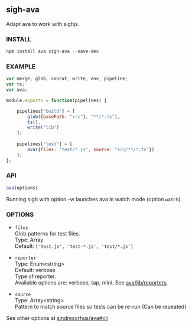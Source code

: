 sigh-ava
--------
Adapt ava to work with sighjs.

### INSTALL
```js
npm install ava sigh-ava --save-dev
```

### EXAMPLE
```js
var merge, glob, concat, write, env, pipeline;
var ts;
var ava;

module.exports = function(pipelines) {

    pipelines["build"] = [
        glob({basePath: "src"}, "**/*.ts"),
        ts(),
        write("lib")
    ];
    
    pipelines["test"] = [
        ava({files: "test/*.js", source: "src/**/*.ts"})
    ];
};
```

### API
```js
ava(options)
```
Running sigh with option -w launches ava in watch mode (option `watch`).

### OPTIONS

* `files`  
Glob patterns for test files.  
Type: Array  
Default: `['test.js', 'test-*.js', 'test/*.js']`

* `reporter`  
Type: Enum<string&gt;  
Default: verbose  
Type of reporter.  
Available options are: verbose, tap, mini. See [ava/lib/reporters](https://github.com/sindresorhus/ava/tree/master/lib/reporters).

* `source`  
Type: Array<string&gt;  
Pattern to match source files so tests can be re-run (Can be repeated)

See other options at [sindresorhus/ava#cli](https://github.com/sindresorhus/ava#cli)